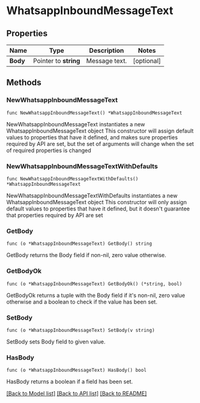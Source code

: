 # WhatsappInboundMessageText

## Properties

Name | Type | Description | Notes
------------ | ------------- | ------------- | -------------
**Body** | Pointer to **string** | Message text. | [optional] 

## Methods

### NewWhatsappInboundMessageText

`func NewWhatsappInboundMessageText() *WhatsappInboundMessageText`

NewWhatsappInboundMessageText instantiates a new WhatsappInboundMessageText object
This constructor will assign default values to properties that have it defined,
and makes sure properties required by API are set, but the set of arguments
will change when the set of required properties is changed

### NewWhatsappInboundMessageTextWithDefaults

`func NewWhatsappInboundMessageTextWithDefaults() *WhatsappInboundMessageText`

NewWhatsappInboundMessageTextWithDefaults instantiates a new WhatsappInboundMessageText object
This constructor will only assign default values to properties that have it defined,
but it doesn't guarantee that properties required by API are set

### GetBody

`func (o *WhatsappInboundMessageText) GetBody() string`

GetBody returns the Body field if non-nil, zero value otherwise.

### GetBodyOk

`func (o *WhatsappInboundMessageText) GetBodyOk() (*string, bool)`

GetBodyOk returns a tuple with the Body field if it's non-nil, zero value otherwise
and a boolean to check if the value has been set.

### SetBody

`func (o *WhatsappInboundMessageText) SetBody(v string)`

SetBody sets Body field to given value.

### HasBody

`func (o *WhatsappInboundMessageText) HasBody() bool`

HasBody returns a boolean if a field has been set.


[[Back to Model list]](../README.md#documentation-for-models) [[Back to API list]](../README.md#documentation-for-api-endpoints) [[Back to README]](../README.md)
